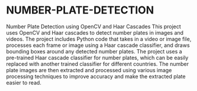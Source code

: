 # NUMBER-PLATE-DETECTION

Number Plate Detection using OpenCV and Haar Cascades
This project uses OpenCV and Haar cascades to detect number plates in images and videos. The project includes Python code that takes in a video or image file, processes each frame or image using a Haar cascade classifier, and draws bounding boxes around any detected number plates.
The project uses a pre-trained Haar cascade classifier for number plates, which can be easily replaced with another trained classifier for different countries. The number plate images are then extracted and processed using various image processing techniques to improve accuracy and make the extracted plate easier to read.
